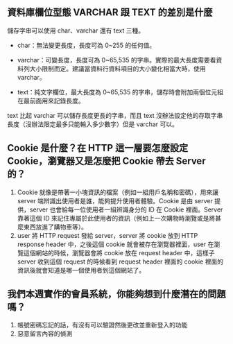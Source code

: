 ## 資料庫欄位型態 VARCHAR 跟 TEXT 的差別是什麼

儲存字串可以使用 char、varchar 還有 text 三種。

- char：無法變更長度，長度可為 0~255 的任何值。

- varchar：可變長度，長度可為 0~65,535 的字串。實際的最大長度需要看資料列大小限制而定。建議當資料行資料項目的大小變化相當大時，使用varchar。

- text：純文字欄位，最大長度為 0~65,535 的字串，儲存時會附加兩個位元組在最前面用來記錄長度。

text 比起 varchar 可以儲存長度更長的字串，而且 text 沒辦法設定他的存取字串長度（沒辦法限定最多只能輸入多少數字）但是 varchar 可以。



## Cookie 是什麼？在 HTTP 這一層要怎麼設定 Cookie，瀏覽器又是怎麼把 Cookie 帶去 Server 的？

1. Cookie 就像是帶著一小塊資訊的檔案（例如一組用戶名稱和密碼），用來讓 server 端辨識出使用者是誰，能夠提升使用者體驗。Cookie 是由 server 提供，server 也會給每一位使用者一組辨識身分的 ID 在 Cookie 裡面。Server 靠著這個 ID 來記住專屬於此使用者的資訊（例如上一次購物時瀏覽或是將甚麼東西放進了購物車等）。
2. user 將 HTTP request 發給 server，server 將 cookie 放到 HTTP response header 中，之後這個  cookie 就會被存在瀏覽器裡面，user 在瀏覽這個網站的時候，瀏覽器會將 cookie 放在 request header 中，這樣子 server 收到這個 request 的時候看到 request header 裡面的 cookie 裡面的資訊後就會知道是哪一個使用者到這個網站了。




## 我們本週實作的會員系統，你能夠想到什麼潛在的問題嗎？

1. 帳號密碼忘記的話，有沒有可以驗證然後更改並重新登入的功能
2. 惡意留言內容的偵測

